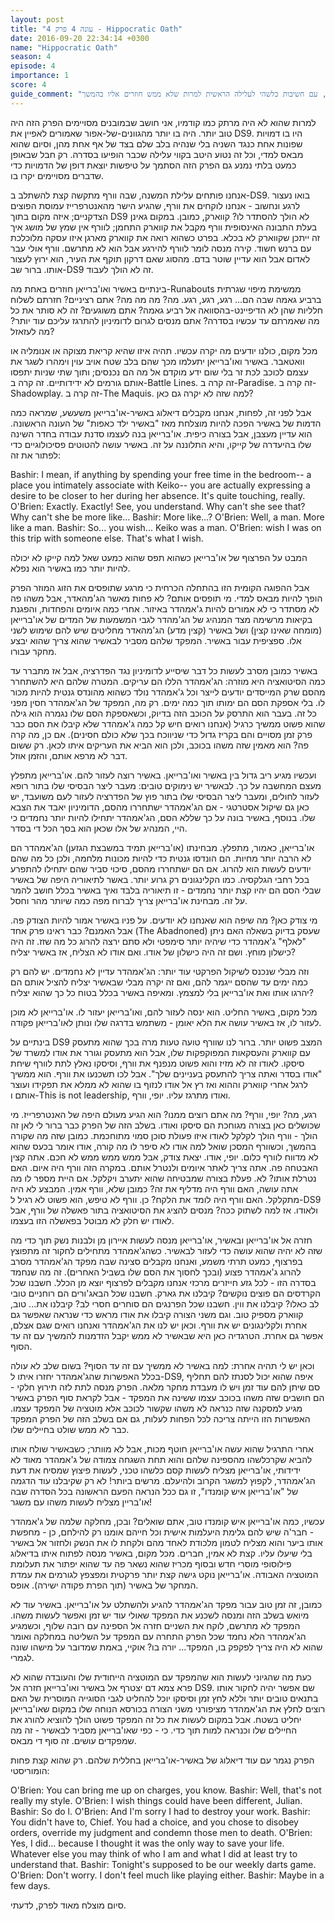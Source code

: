 ```yaml
---
layout: post
title: "עונה 4 פרק 4 - Hippocratic Oath"
date: 2016-09-20 22:34:14 +0300
name: "Hippocratic Oath"
season: 4
episode: 4
importance: 1
score: 4
guide_comment: "פרק טוב, עם חשיבות כלשהי לעלילה הראשית למרות שלא ממש חוזרים אליו בהמשך"
---
```



למרות שהוא לא היה מרתק כמו קודמיו, אני חושב שבמובנים מסויימים הפרק הזה היה טוב יותר. היה בו יותר מהגוונים-של-אפור שאמורים לאפיין את DS9. היו בו דמויות שפונות אחת כנגד השניה בלי שנהיה בלב שלם בצד של אף אחת מהן, וסיום שהוא מבאס למדי, וכל זה נטוע היטב בקווי עלילה שכבר הופיעו בסדרה. רק חבל שבאופן כמעט בלתי נמנע גם הפרק הזה הסתמך על טיפשות יוצאת דופן של הדמויות כדי שדברים מסויימים יקרו בו.

אנחנו פותחים עלילת המשנה, שבה וורף מתקשה קצת להשתלב ב-DS9. בואו נעצור לרגע ונחשוב - אנחנו לוקחים את וורף, שהגיע הישר מהאנטרפרייז עמוסת הפוצים הצדקניים; איזה מקום בתוך DS9 לא הולך להסתדר לו? קווארק, כמובן. במקום גאינן בעלת התבונה האינסופית וורף מקבל את קווארק התחמן; לוורף אין שמץ של מושג איך זה ייתכן שקווארק לא בכלא. בפרט כשהוא רואה את קווארק מארגן איזו עסקה מלוכלכת עם ברנש חשוד. קירה מנסה לומר לוורף להירגע אבל הוא לא מתרשם. וורף אולי עבר לאדום אבל הוא עדיין שוטר בדם. מהסוג שאם דרקון תוקף את העיר, הוא ירוץ לעצור אותו. ברור שב-DS9 זה לא הולך לעבוד.

בינתיים באשיר ואו'ברייאן חוזרים באחת מה-Runabouts ממשימת מיפוי שגרתית ברביע גאמה שבה הם... רגע, רגע, רגע. מה? מה מה מה? אתם רציניים? חזרתם לשלוח חלליות שהן לא הדיפיינט-בהסוואה אל רביע גאמה? אתם משוגעים? זה לא סותר את כל מה שאמרתם עד עכשיו בסדרה? אתם מנסים לגרום לדומיניון להתרגז עליכם עוד יותר? מה לעזאזל?

מכל מקום, כולנו יודעים מה יקרה עכשיו. תהיה איזו שהיא קריאת מצוקה או אנומליה או וואטאבר. באשיר ואו'ברייאן יתעלמו מכך שהם בלב שטח אויב עוין וימהרו לשגר את עצמם לכוכב לכת זר בלי שום ידע מוקדם אל מה הם נכנסים; ותוך שתי שניות יתפסו אותם גורמים לא ידידותיים. זה קרה ב-Battle Lines. זה קרה ב-Paradise. זה קרה ב-Shadowplay. זה קרה ב-The Maquis. למה שזה לא יקרה גם כאן?

אבל לפני זה, לפחות, אנחנו מקבלים דיאלוג באשיר-או'ברייאן משעשע, שמראה כמה הדמות של באשיר הפכה להיות מוצלחת מאז "באשיר ילד כאפות" של העונה הראשונה. הוא עדיין מעצבן, אבל בצורה כיפית. או'ברייאן בנה לעצמו סדנת עבודה בחדר השינה שלו בהיעדרה של קייקו, והיא התלוננה על זה. באשיר עושה להטוטים פסיכולוגיים כדי לפתור את זה:

Bashir: I mean, if anything by spending your free time in the bedroom-- a place you intimately associate with Keiko-- you are actually expressing a desire to be closer to her during her absence. It's quite touching, really.
O'Brien: Exactly. Exactly! See, you understand. Why can't she see that? Why can't she be more like...
Bashir: More like...?
O'Brien: Well, a man. More like a man.
Bashir: So... you wish... Keiko was a man.
O'Brien: wish I was on this trip with someone else. That's what I wish.

המבט על הפרצוף של או'ברייאן כשהוא תפס שהוא כמעט שאל למה קייקו לא יכולה להיות יותר כמו באשיר הוא נפלא.

אבל ההפוגה הקומית הזו בהתחלה הכרחית כי מרגע שתופסים את הזוג המוזר הפרק הופך להיות מבאס למדי. מי תופסים אותם? לא פחות מאשר הג'מהאדר, אבל משהו פה לא מסתדר כי לא אמורים להיות ג'אמהדר באיזור. אחרי כמה איומים והפחדות, והפגנת בקיאות מרשימה מצד המנהיג של הג'מהדר לגבי המשמעות של המדים של או'ברייאן (מומחה שאינו קצין) ושל באשיר (קצין מדע) הג'מהאדר מחליטים שיש להם שימוש לשני אלו. ספציפית עבור באשיר. המפקד שלהם מסביר לבאשיר שהוא צריך שהוא יבצע מחקר עבורו.

באשיר כמובן מסרב לעשות כל דבר שיסייע לדומיניון נגד הפדרציה, אבל אז מתברר עד כמה הסיטואציה היא מוזרה: הג'אמהדר הללו הם עריקים. המטרה שלהם היא להשתחרר מהסם שרק המייסדים יודעים לייצר וכל ג'אמהדר נולד כשהוא מהונדס גנטית להיות מכור לו. בלי אספקת הסם הם ימותו תוך כמה ימים. רק מה, המפקד של הג'אמהדר חסין מפני כל זה. בעבר הוא התרסק על הכוכב הזה בדיוק, וכשאספקת הסם שלו נגמרה הוא גילה שהוא פשוט ממשיך כרגיל (אנחנו רואים חיש קל כמה ג'אמהדר שלא קיבלו את הסם כבר פרק זמן מסויים והם בקריז גדול כדי שניווכח בכך שלא כולם חסינים). אם כן, מה קרה פה? הוא מאמין שזה משהו בכוכב, ולכן הוא הביא את העריקים איתו לכאן. רק ששום דבר לא מרפא אותם, והזמן אוזל.

ועכשיו מגיע ריב גדול בין באשיר ואו'ברייאן. באשיר רוצה לעזור להם. או'ברייאן מתפלץ מעצם המחשבה על כך. לבאשיר יש נימוקים טובים: מעבר ליצר הבסיסי שלו בתור רופא לעזור לחולים, ומעבר ליצר הבסיסי שלו בתור פוץ של הפדרציה לעזור לעם משועבד, יש כאן גם שיקול אסטרטגי - אם הג'אמהדר ישתחררו מהסם, הדומיניון יאבד את הצבא שלו. בנוסף, באשיר בונה על כך שללא הסם, הג'אמהדר יתחילו להיות יותר נחמדים כי היי, המנהיג של אלו שכאן הוא בסך הכל די בסדר.

או'ברייאן, כאמור, מתפלץ. מבחינתו (או'ברייאן תמיד במשבצת הגזען) הג'אמהדר הם לא הרבה יותר מחיות. הם הונדסו גנטית כדי להיות מכונות מלחמה, ולכן כל מה שהם יודעים לעשות הוא להרוג. אם הם ישתחררו מהסם, סיכוי סביר שהם יתחילו להתפרע בכל רחבי הגלקסיה. כמו הקלינגונים רק גרוע יותר. באשר לתיאוריה היפה של באשיר שבלי הסם הם יהיו קצת יותר נחמדים - זו תיאוריה בלבד ואיך באשיר בכלל חושב להמר על זה. מבחינת או'ברייאן צריך לברוח מפה כמה שיותר מהר וחסל.

מי צודק כאן? מה שיפה הוא שאנחנו לא יודעים. על פניו באשיר אמור להיות הצודק פה. אבל האמנם? כבר ראינו פרק אחד (The Abadnoned) שעסק בדיוק בשאלה האם ניתן "לאלף" ג'אמהדר כדי שיהיה יותר סימפטי ולא סתם ירצה להרוג כל מה שזז. זה היה כישלון מוחץ. ושם זה היה כישלון של אודו. ואם אודו לא הצליח, אז באשיר יצליח?

וזה מבלי שנכנס לשיקול הפרקטי עוד יותר: הג'אמהדר עדיין לא נחמדים. יש להם רק כמה ימים עד שהסם ייגמר להם, ואם זה יקרה מבלי שבאשיר יצליח להציל אותם הם יהרגו אותו ואת או'ברייאן בלי למצמץ. ומאיפה באשיר בכלל בטוח כל כך שהוא יצליח?

מכל מקום, באשיר החליט. הוא ינסה לעזור להם, ואו'ברייאן יעזור לו. או'ברייאן לא מוכן לעזור לו, אז באשיר עושה את הלא יאומן - משתמש בדרגה שלו ונותן לאו'ברייאן פקודה.

בינתיים על DS9 המצב פשוט יותר. ברור לנו שוורף טועה טעות מרה בכך שהוא מתעסק עם קווארק והעסקאות המפוקפקות שלו, אבל הוא מתעסק וגורר את אודו למשרד של סיסקו. לאודו זה לא מזיז והוא פשוט מנפנף את וורף, וסיסקו נאלץ לתת לוורף שיחת "אודו בסדר ואתה צריך להתעסק בעניינים שלך". אבל לכו תשכנעו את וורף. הוא ממשיך לרגל אחרי קווארק וההוא ואז רץ אל אודו לנזוף בו שהוא לא ממלא את תפקידו ועוצר אותם ו-This is not leadership, ואודו מתרגז עליו. יופי, וורף.

רגע, מה? יופי, וורף? מה אתם רוצים ממנו? הוא הגיע מעולם היפה של האנטרפרייז. מי שכושלים כאן בצורה מגוחכת הם סיסקו ואודו. בשלב הזה של הפרק כבר ברור לי לאן זה הולך - וורף הולך לקלקל לאודו איזו פעולת סוכן סמוי מתוחכמת. כמובן שזה מה שקורה בהמשך, וכשוורף המסכן שואל למה אודו לא סיפר לו מה קורה, אודו אומר בכעס שהוא לא מדווח לוורף כלום. יופי, אודו. יצאת צודק, אבל ממש ממש ממש לא חכם. אתה קצין האבטחה פה. אתה צריך לאתר איומים ולנטרל אותם. במקרה הזה וורף היה איום. האם נטרלת אותו? לא. פעלת בצורה שמבטיחה שהוא יתערב ויקלקל. אם היית מספר לו מה אתה עושה, האם וורף היה מדליף את זה? כמובן שלא, וורף אמין. המבצע לא היה מתקלקל. האם וורף היה לומד את הלקח? כן. וורף לא טיפש, הוא פשוט לא רגיל ל-DS9 ולאודו. אז למה לשתוק ככה? מנסים להציג את הסיטואציה בתור פאשלה של וורף, אבל לאודו יש חלק לא מבוטל בפאשלה הזו בעצמו.

חזרה אל או'ברייאן ובאשיר, או'ברייאן מנסה לעשות איירון מן ולבנות נשק תוך כדי מה שזה לא יהיה שהוא עושה כדי לעזור לבאשיר. כשהג'אמהדר מתחילים לחקור זה מתפוצץ בפרצוף, כמעט תרתי משמע, ואנחנו מקבלים סצינה שבה מפקד הג'אמהדר מסרב להרוג ג'אמהדר פצוע (ובכך לחסוך את הסם שלו בשביל האחרים). זה מה שנחמד בסדרה הזו - לכל גזע חייזרים מרכזי אנחנו מקבלים לפרצוף יוצא מן הכלל. חשבנו שכל הקרדסים הם פוצים נוקשים? קיבלנו את גארק. חשבנו שכל הבאג'ורים הם רוחניים טובי לב כאלו? קיבלנו את ווין. חשבנו שכל הפרנגים הם סוחרים חסרי לב? קיבלנו את... טוב, קווארק מספיק טוב. וגם משני הצורה קיבלו את אודו מראש כדי שנראה שאפשר גם אחרת ולקלינגונים יש את וורף. וכאן יש לנו את הג'אמהדר ואנחנו רואים שגם אצלם, אפשר גם אחרת. הטרגדיה כאן היא שבאשיר לא ממש יקבל הזדמנות להמשיך עם זה עד הסוף.

וכאן יש לי תהיה אחרת: למה באשיר לא ממשיך עם זה עד הסוף? בשום שלב לא עולה בכלל האפשרות שהג'אמהדר יחזרו איתו ל-DS9, איפה שהוא יכול לסנתז להם תחליף סם שיתן להם עוד זמן ויש לו מעבדת מחקר מלאה. הפרק מנסה לתת לזה תירוץ חלקי - הם חושבים שזה משהו בכוכב עצמו ששינה את המפקד - אבל לקראת סוף הפרק באשיר מגיע למסקנה שזה כנראה לא משהו שקשור לכוכב אלא מוטציה של המפקד עצמו. האפשרות הזו הייתה צריכה לכל הפחות לעלות, גם אם בשלב הזה של הפרק המפקד כבר לא ממש שולט בחיילים שלו.

אחרי התרגיל שהוא עשה או'ברייאן חוטף מכות, אבל לא מוותר; כשבאשיר שולח אותו להביא שקרכלשהו מהספינה שלהם והוא תחת השגחה צמודה של ג'אמהדר מאוד לא ידידותי, או'ברייאן מצליח לעשות קסם כלשהו טכני, לעשות פיצוץ שמסיח את דעת הג'אמהדר, לקפוץ למשגר הקרוב ולהיעלם. מרשים ביותר! לא רק שקיבלנו עוד הדגמה של "או'ברייאן איש קומנדו", זו גם ככל הנראה הפעם הראשונה בכל הסדרה שבה או'בריין מצליח לעשות משהו עם משגר!

עכשיו, כמה או'ברייאן איש קומנדו טוב, אתם שואלים? ובכן, מחלקה שלמה של ג'אמהדר - חבר'ה שיש להם גלימת היעלמות אישית וכל חייהם אומנו רק להילחם, כן - מחפשת אותו ביער והוא מצליח לטמון מלכודת לאחד מהם ולקחת לו את הנשק ולחזור אל באשיר בלי שיעלו עליו. קצת לא אמין, חברים. מכל מקום, באשיר מנסה לפתוח איתו בדיאלוג פילוסופי מוסרי חדש ובסוף מכריז שהוא נשאר פה עד שהוא יפתור את תעלומת המוטציה האבודה. או'ברייאן נוקט גישה קצת יותר פרקטית ומפצפץ לגורמים את עמדת המחקר של באשיר (תוך הפרת פקודה ישירה). אופס.

כמובן, זה זמן טוב עבור מפקד הג'אמהדר להגיע ולהשתלט על או'ברייאן. באשיר עוד לא מיואש בשלב הזה ומנסה לשכנע את המפקד שאולי עוד יש זמן ואפשר לעשות משהו. המפקד לא מתרשם, לוקח את השניים חזרה אל הספינה עם רובה שלוף, וכשמגיע הג'אמהדר הלא נחמד שכל הפרק התחרה עם המפקד על השליטה במחלקה ואומר שהוא לא היה צריך לפקפק בו, המפקד... יורה בו? אוקיי, באמת שמדובר על מישהו שונה לגמרי.

כעת מה שהגיוני לעשות הוא שהמפקד עם המוטציה הייחודית שלו והעובדה שהוא לא פרא צמא דם יצטרף אל באשיר ואו'ברייאן חזרה אל DS9. שם אפשר יהיה לחקור אותו בתנאים טובים יותר וללא לחץ זמן וסיסקו יוכל להחליט לגבי הסוגייה המוסרית של האם רוצים לחלץ את הג'אמהדר מציפורני משני הצורה בכורסא הנוחה שלו במקום שאו'ברייאן יחליט בשטח. אבל במקום לעשות את כל זה המפקד פשוט הולך להוציא להורג את החיילים שלו וכנראה למות תוך כדי. כי - כפי שאו'ברייאן מסביר לבאשיר - זה מה שמפקדים עושים. זה סוף די מבאס.

הפרק נגמר עם עוד דיאלוג של באשיר-או'ברייאן בחללית שלהם. רק שהוא קצת פחות הומוריסטי:

O'Brien: You can bring me up on charges, you know.
Bashir: Well, that's not really my style.
O'Brien: I wish things could have been different, Julian.
Bashir: So do l.
O'Brien: And I'm sorry I had to destroy your work.
Bashir: You didn't have to, Chief. You had a choice, and you chose to disobey orders, override my judgment and condemn those men to death.
O'Brien: Yes, I did... because I thought it was the only way to save your life. Whatever else you may think of who I am and what I did at least try to understand that.
Bashir: Tonight's supposed to be our weekly darts game.
O'Brien: Don't worry. I don't feel much like playing either.
Bashir: Maybe in a few days.

סיום מוצלח מאוד לפרק, לדעתי.